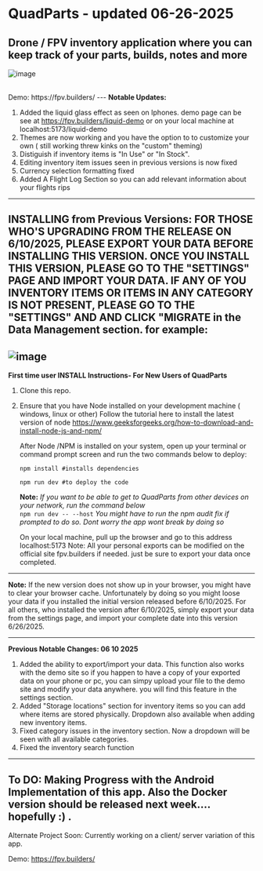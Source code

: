 # QuadParts - updated 06-26-2025 

Drone / FPV inventory application where you can keep track of your parts, builds, notes and more
---
![image](https://github.com/user-attachments/assets/4fb90958-0977-45b0-87c6-5324d1d288e9)


<BR>
Demo: https://fpv.builders/
---
<b>Notable Updates:</b>

  1. Added the liquid glass effect as seen on Iphones. demo page can be see at https://fpv.builders/liquid-demo or on your local machine at localhost:5173/liquid-demo
  2. Themes are now working and you have the option to to customize your own ( still working threw kinks on the "custom" theming)
  3. Distiguish if inventory items is "In Use" or "In Stock".
  4. Editing inventory item issues seen in previous versions is now fixed
  5.  Currency selection formatting fixed
  6.  Added A Flight Log Section so you can add relevant information about your flights rips
---
INSTALLING from Previous Versions:
FOR THOSE WHO'S UPGRADING FROM THE RELEASE ON 6/10/2025, PLEASE EXPORT YOUR DATA BEFORE INSTALLING THIS VERSION. ONCE YOU INSTALL THIS VERSION, PLEASE GO TO THE "SETTINGS" PAGE AND IMPORT YOUR DATA. IF ANY OF YOU INVENTORY ITEMS OR ITEMS IN ANY CATEGORY IS NOT PRESENT, PLEASE GO TO THE "SETTINGS" AND AND CLICK "MIGRATE<category-name> in the Data Management section. for example:
---
![image](https://github.com/user-attachments/assets/0bab302a-6785-447d-8ec1-a3846d9a4e66)
---
**First time user INSTALL Instructions- For New Users of QuadParts**
1. Clone this repo.
2. Ensure that you have Node installed on your development machine ( windows, linux or other)
   Follow the tutorial here to install the latest version of node https://www.geeksforgeeks.org/how-to-download-and-install-node-js-and-npm/

   After Node /NPM  is installed on your system, open up your terminal or command prompt screen and run the two commands below to deploy:
   
   <code>npm install  #installs dependencies</code>

   <code>npm run dev  #to deploy the code</code>

   **Note:** _If you want to be able to get to QuadParts from other devices on your network, run the command below_
   <code> npm run dev -- --host</code>
   <i> You might have to run the npm audit fix if prompted to do so. Dont worry the app wont break by doing so</i>

   On your local machine, pull up the browser and go to this address localhost:5173
   Note: All your personal exports can be modified on the official site fpv.builders if needed. just be sure to export your data once completed. 
---
   <b>Note:</b> If the new version does not show up in your browser, you might have to clear your browser cache.
    Unfortunately by doing so you might loose your data if you installed the initial version released before 6/10/2025.
    For all others, who installed the version after 6/10/2025, simply export your data from the settings page, and import your complete date into this version 6/26/2025.
   
---
   <b> Previous Notable Changes: 06 10 2025</b>
   1. Added the ability to export/import your data. This function also works with the demo site so if you happen to have a copy of your
   exported data on your phone or pc, you can simpy upload your file to the demo site and modify your data anywhere. you will find this feature
   in the settings section.
   3. Added "Storage locations" section for inventory items so you can add where items are stored physically. Dropdown also available when adding
      new inventory items.
   4. Fixed category issues in the inventory section. Now a dropdown will be seen with all available categories.
   5. Fixed the inventory search function
---
   To DO:
   Making Progress with the Android Implementation of this app. Also the Docker version should be released next week.... hopefully :) .
---

   Alternate Project Soon: Currently working on a client/ server variation of this app. 

Demo: https://fpv.builders/
